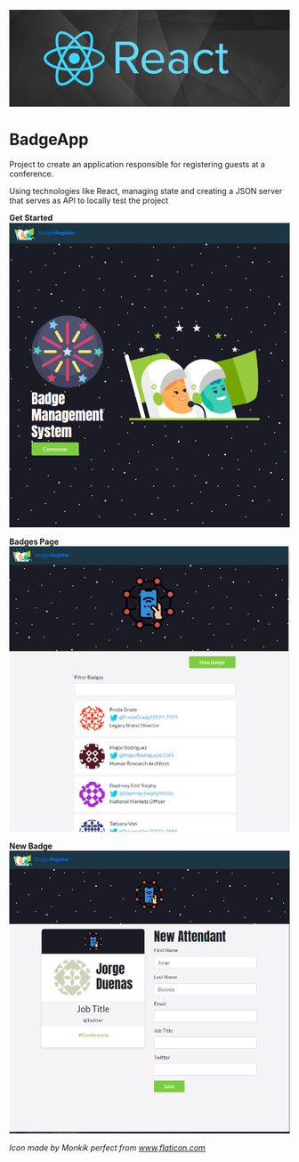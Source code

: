 
![react](/docs/react.jpg)
  # BadgeApp

Project to create an application responsible for registering guests at a conference.

Using technologies like React, managing state and creating a JSON server that serves as API to locally test the project

**Get Started**
![getStarted](/docs/getstarted-app.png)

**Badges Page**
![badgesView](/docs/badges-view-app.png)


**New Badge**
![newBadge](/docs/newbadge-view-app.png)



*Icon made by Monkik perfect from www.flaticon.com*